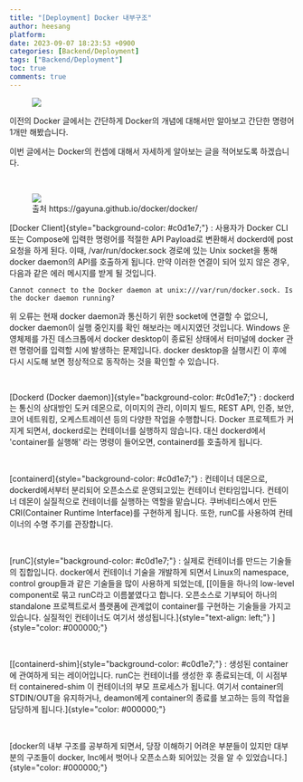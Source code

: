 ```yaml
---
title: "[Deployment] Docker 내부구조"
author: heesang
platform: 
date: 2023-09-07 18:23:53 +0900
categories: [Backend/Deployment]
tags: ["Backend/Deployment"]
toc: true
comments: true
---
```

<figure class="imageblock alignCenter" data-ke-mobilestyle="widthOrigin"
data-origin-width="600" data-origin-height="350">
<span
data-url="https://blog.kakaocdn.net/dn/SwytR/btss3IxeZxb/AHOFtmMQUwvZC0Ll0GN8rk/img.png"
data-lightbox="lightbox"><img
src="https://blog.kakaocdn.net/dn/SwytR/btss3IxeZxb/AHOFtmMQUwvZC0Ll0GN8rk/img.png"
srcset="https://img1.daumcdn.net/thumb/R1280x0/?scode=mtistory2&amp;fname=https%3A%2F%2Fblog.kakaocdn.net%2Fdn%2FSwytR%2Fbtss3IxeZxb%2FAHOFtmMQUwvZC0Ll0GN8rk%2Fimg.png"
onerror="this.onerror=null; this.src=&#39;//t1.daumcdn.net/tistory_admin/static/images/no-image-v1.png&#39;; this.srcset=&#39;//t1.daumcdn.net/tistory_admin/static/images/no-image-v1.png&#39;;"
data-origin-width="600" data-origin-height="350" /></span>
</figure>

이전의 Docker 글에서는 간단하게 Docker의 개념에 대해서만 알아보고 간단한
명령어 1개만 해봤습니다.

이번 글에서는 Docker의 컨셉에 대해서 자세하게 알아보는 글을 적어보도록
하겠습니다.

 

<figure class="imageblock alignCenter" data-ke-mobilestyle="widthOrigin"
data-origin-width="1280" data-origin-height="1177">
<span
data-url="https://blog.kakaocdn.net/dn/OxVnX/btss3XacLoB/VCor7z9HDtuKge1VOzUKkK/img.png"
data-lightbox="lightbox"
data-alt="출처 https://gayuna.github.io/docker/docker/"><img
src="https://blog.kakaocdn.net/dn/OxVnX/btss3XacLoB/VCor7z9HDtuKge1VOzUKkK/img.png"
srcset="https://img1.daumcdn.net/thumb/R1280x0/?scode=mtistory2&amp;fname=https%3A%2F%2Fblog.kakaocdn.net%2Fdn%2FOxVnX%2Fbtss3XacLoB%2FVCor7z9HDtuKge1VOzUKkK%2Fimg.png"
onerror="this.onerror=null; this.src=&#39;//t1.daumcdn.net/tistory_admin/static/images/no-image-v1.png&#39;; this.srcset=&#39;//t1.daumcdn.net/tistory_admin/static/images/no-image-v1.png&#39;;"
data-origin-width="1280" data-origin-height="1177" /></span>
<figcaption>출처 https://gayuna.github.io/docker/docker/</figcaption>
</figure>

[Docker Client]{style="background-color: #c0d1e7;"} : 사용자가 Docker
CLI 또는 Compose에 입력한 명령어를 적절한 API Payload로 변환해서
dockerd에 post 요청을 하게 된다. 이때, /var/run/docker.sock 경로에 있는
Unix socket을 통해 docker daemon의 API를 호출하게 됩니다. 만약 이러한
연결이 되어 있지 않은 경우, 다음과 같은 에러 메시지를 받게 될 것입니다.

``` {#code_1693820910254 .livecodeserver style="background-color: #f8f8f8; color: #383a42; text-align: start;" ke-language="bash" ke-type="codeblock"}
Cannot connect to the Docker daemon at unix:///var/run/docker.sock. Is the docker daemon running?
```

위 오류는 현재 docker daemon과 통신하기 위한 socket에 연결할 수 없으니,
docker daemon이 실행 중인지를 확인 해보라는 메시지였던 것입니다. Windows
운영체제를 가진 데스크톱에서 docker desktop이 종료된 상태에서 터미널에
docker 관련 명령어를 입력할 시에 발생하는 문제입니다. docker desktop을
실행시킨 이 후에 다시 시도해 보면 정상적으로 동작하는 것을 확인할 수
있습니다.

 

[Dockerd (Docker daemon)]{style="background-color: #c0d1e7;"} :
dockerd는 통신의 상대방인 도커 데몬으로, 이미지의 관리, 이미지 빌드,
REST API, 인증, 보안, 코어 네트워킹, 오케스트레이션 등의 다양한 작업을
수행합니다. Docker 프로젝트가 커지게 되면서, dockerd로는 컨테이너를
실행하지 않습니다. 대신 dockerd에서 \'container를 실행해\' 라는 명령이
들어오면, containerd를 호출하게 됩니다.

 

[containerd]{style="background-color: #c0d1e7;"} : 컨테이너 데몬으로,
dockerd에서부터 분리되어 오픈소스로 운영되고있는 컨테이너 런타임입니다.
컨테이너 데몬이 실질적으로 컨테이너를 실행하는 역할을 맡습니다.
쿠버네티스에서 만든 CRI(Container Runtime Interface)를 구현하게 됩니다.
또한, runC를 사용하여 컨테이너의 수명 주기를 관장합니다.

 

[runC]{style="background-color: #c0d1e7;"} : 실제로 컨테이너를 만드는
기술들의 집합입니다. docker에서 컨테이너 기술을 개발하게 되면서 Linux의
namespace, control group들과 같은 기술들을 많이 사용하게 되었는데,
[[이들을 하나의 low-level component로 묶고 runC라고 이름붙였다고 합니다.
오픈소스로 기부되어 하나의 standalone 프로젝트로서 플랫폼에 관계없이
container를 구현하는 기술들을 가지고 있습니다. 실질적인 컨테이너도
여기서
생성됩니다.]{style="text-align: left;"} ]{style="color: #000000;"}

 

[[containerd-shim]{style="background-color: #c0d1e7;"} : 생성된
container에 관여하게 되는 레이어입니다. runC는 컨테이너를 생성한 후
종료되는데, 이 시점부터 containered-shim 이 컨테이너의 부모 프로세스가
됩니다. 여기서 container의 STDIN/OUT을 유지하거나, deamon에게
container의 종료를 보고하는 등의 작업을 담당하게
됩니다.]{style="color: #000000;"}

 

[docker의 내부 구조를 공부하게 되면서, 당장 이해하기 어려운 부분들이
있지만 대부분의 구조들이 docker, Inc에서 벗어나 오픈소스화 되어있는 것을
알 수 있었습니다.]{style="color: #000000;"}
